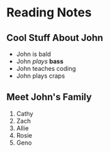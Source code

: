 # Reading Notes

## Cool Stuff About John

- John is bald
- John *plays* **bass**
- John teaches coding
- John plays craps

## Meet John's Family

1. Cathy
1. Zach
1. Allie
1. Rosie
1. Geno

